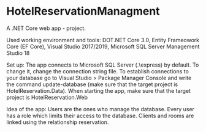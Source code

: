 # HotelReservationManagment

A .NET Core web app - project.

Used working environment and tools: DOT.NET Core 3.0, Entity Frameowork Core (EF Core), Visual Studio 2017/2019, Microsoft SQL Server Management Studio 18

Set up: The app connects to Microsoft SQL Server (.\express) by default. To change it, change the connection string file. To establish connections to your database go to Visual Studio > Package Manager Console and write the command update-database (make sure that the target project is HotelReservation.Data).
When starting the app, make sure that the target project is HotelReservation.Web

Idea of the app: Users are the ones who manage the database. Every user has a role which limits their access to the database. Clients and rooms are linked using the relationship reservation.
